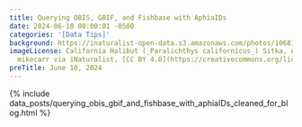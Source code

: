 ```yaml
---
title: Querying OBIS, GBIF, and Fishbase with AphiaIDs
date: 2024-06-10 00:00:01 -0500
categories: '[Data Tips]'
background: https://inaturalist-open-data.s3.amazonaws.com/photos/106810626/large.jpg
imageLicense: California Halibut (_Paralichthys californicus_) Sitka, AK, USA. by
  mikecarr via iNaturalist, [CC BY 4.0](https://creativecommons.org/licenses/by/4.0/)
preTitle: June 10, 2024
---
```


{% include data_posts/querying_obis_gbif_and_fishbase_with_aphiaIDs_cleaned_for_blog.html %}
